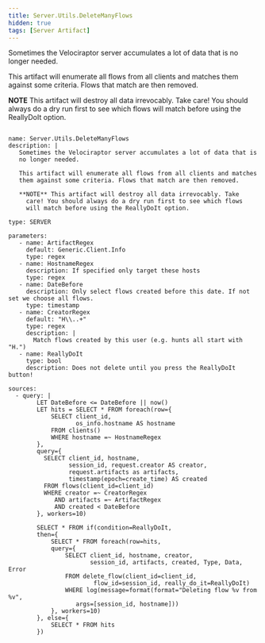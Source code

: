 ```yaml
---
title: Server.Utils.DeleteManyFlows
hidden: true
tags: [Server Artifact]
---
```


Sometimes the Velociraptor server accumulates a lot of data that is
no longer needed.

This artifact will enumerate all flows from all clients and matches
them against some criteria. Flows that match are then removed.

**NOTE** This artifact will destroy all data irrevocably. Take
  care! You should always do a dry run first to see which flows
  will match before using the ReallyDoIt option.


<pre><code class="language-yaml">
name: Server.Utils.DeleteManyFlows
description: |
   Sometimes the Velociraptor server accumulates a lot of data that is
   no longer needed.

   This artifact will enumerate all flows from all clients and matches
   them against some criteria. Flows that match are then removed.

   **NOTE** This artifact will destroy all data irrevocably. Take
     care! You should always do a dry run first to see which flows
     will match before using the ReallyDoIt option.

type: SERVER

parameters:
   - name: ArtifactRegex
     default: Generic.Client.Info
     type: regex
   - name: HostnameRegex
     description: If specified only target these hosts
     type: regex
   - name: DateBefore
     description: Only select flows created before this date. If not set we choose all flows.
     type: timestamp
   - name: CreatorRegex
     default: "H\\..+"
     type: regex
     description: |
       Match flows created by this user (e.g. hunts all start with "H.")
   - name: ReallyDoIt
     type: bool
     description: Does not delete until you press the ReallyDoIt button!

sources:
  - query: |
        LET DateBefore &lt;= DateBefore || now()
        LET hits = SELECT * FROM foreach(row={
            SELECT client_id,
                   os_info.hostname AS hostname
            FROM clients()
            WHERE hostname =~ HostnameRegex
        },
        query={
          SELECT client_id, hostname,
                 session_id, request.creator AS creator,
                 request.artifacts as artifacts,
                 timestamp(epoch=create_time) AS created
          FROM flows(client_id=client_id)
          WHERE creator =~ CreatorRegex
             AND artifacts =~ ArtifactRegex
             AND created &lt; DateBefore
        }, workers=10)

        SELECT * FROM if(condition=ReallyDoIt,
        then={
            SELECT * FROM foreach(row=hits,
            query={
                SELECT client_id, hostname, creator,
                       session_id, artifacts, created, Type, Data, Error
                FROM delete_flow(client_id=client_id,
                        flow_id=session_id, really_do_it=ReallyDoIt)
                WHERE log(message=format(format="Deleting flow %v from %v",
                   args=[session_id, hostname]))
            }, workers=10)
        }, else={
            SELECT * FROM hits
        })

</code></pre>

